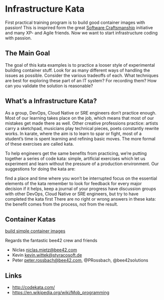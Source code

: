 # Infrastructure Kata

First practical training program is to build good container images with passion!
This is insprired form the great [Software Craftsmanship](http://manifesto.softwarecraftsmanship.org/) initiative and many XP- and Agile friends. Now we want to start infrastructure coding with passion. 

## The Main Goal

The goal of this kata examples is to practice a looser style of experimental building container stuff. Look for as many different ways of handling the issues as possible. Consider the various tradeoffs of each. What techniques are best for exploring these part of an IT system? For recording them? How can you validate the solution is reasonable?

## What’s a Infrastructure Kata?

As a group, DevOps, Cloud Native or SRE engineers don’t practice enough. Most of our learning takes place on the job, which means that most of our mistakes get made there as well. Other creative professions practice: artists carry a sketchpad, musicians play technical pieces, poets constantly rewrite works. In karate, where the aim is to learn to spar or fight, most of a student’s time is spent learning and refining basic moves. The more formal of these exercises are called kata.

To help engineers get the same benefits from practicing, we’re putting together a series of code kata: simple, artificial exercises which let us experiment and learn without the pressure of a production environment. Our suggestions for doing the kata are:

find a place and time where you won’t be interrupted
focus on the essential elements of the kata
remember to look for feedback for every major decision
if it helps, keep a journal of your progress
have discussion groups with other DevOps, Cloud Native or SRE engineers, but try to have completed the kata first
There are no right or wrong answers in these kata: the benefit comes from the process, not from the result.

## Container Katas

[build simple container images](/kata/containers/kata-01-build-simple-container-images/)

Regards the fantastic bee42 crew and friends

* Niclas <niclas.mietz@bee42.com>
* Kevin <kevin.wittek@styracosoft.de>
* Peter <peter.rossbach@bee42.com>, @PRossbach, @bee42solutions

## Links

* http://codekata.com/
* https://en.wikipedia.org/wiki/Mob_programming